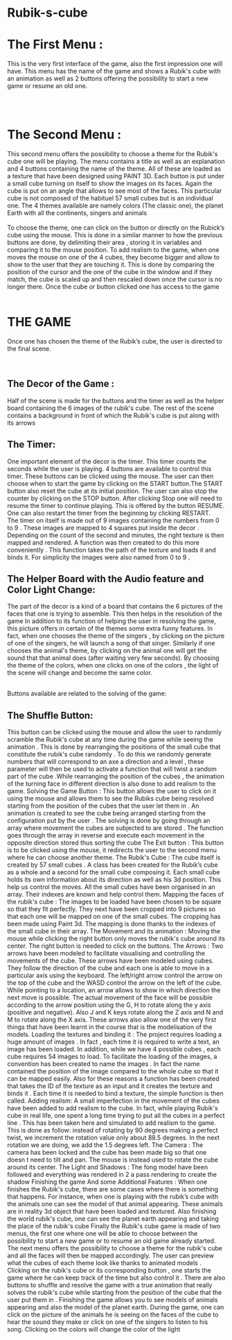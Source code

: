 # Rubik-s-cube
<h1>The First Menu :</h1>
<p>This is the very first interface of the game, also the first
impression one will have. This menu has the name of the game
and shows a Rubik's cube with an animation as well as 2
buttons offering the possibility to start a new game or resume
an old one.</p>
<br><br>
<h1>The Second Menu :</h1>
<p>This second menu offers the possibility to choose a theme for
the Rubik's cube one will be playing. The menu contains a title
as well as an explanation and 4 buttons containing the name
of the theme. All of these are loaded as a texture that have
been designed using PAINT 3D. Each button is put under a
small cube turning on itself to show the images on its faces.
Again the cube is put on an angle that allows to see most of the faces. This particular cube is
not composed of the habituel 57 small cubes but is an individual one. The 4 themes available
are namely colors (The classic one), the planet Earth with all the continents, singers and
animals
<br><br>
To choose the theme, one can click on the button or directly on the Rubick’s cube using the
mouse. This is done in a similar manner to how the previous buttons are done, by delimiting
their area , storing it in variables and comparing it to the mouse position. To add realism to the
game, when one moves the mouse on one of the 4 cubes, they become bigger and allow to
show to the user that they are touching it. This is done by comparing the position of the cursor
and the one of the cube in the window and if they match, the cube is scaled up and then
rescaled down once the cursor is no longer there.
Once the cube or button clicked one has access to the game
<br><br>
<h1>THE GAME</h1>
<p>Once one has chosen the theme of the Rubik’s cube, the
user is directed to the final scene.<p><br>
<h2>The Decor of the Game :</h2>
<p>Half of the scene is made for the buttons and the timer as well
as the helper board containing the 6 images of the rubik's
cube. The rest of the scene contains a background in front of which the Rubik's cube is put
along with its arrows</p>

<h2>The Timer:</h2>
<h>One important element of the decor is the timer. This timer counts the seconds while the user is
playing. 4 buttons are available to control this timer. These buttons can be clicked using the
mouse. The user can then choose when to start the game by clicking on the START button.The
START button also reset the cube at its initial position. The user can also stop the counter by
clicking on the STOP button. After clicking Stop one will need to resume the timer to continue
playing. This is offered by the button RESUME. One can also restart the timer from the
beginning by clicking RESTART.<br>
The timer on itself is made out of 9 images containing the numbers from 0 to 9 . These images
are mapped to 4 squares put inside the decor . Depending on the count of the second and
minutes, the right texture is then mapped and rendered. A function was then created to do this
more conveniently . This function takes the path of the texture and loads it and binds it. For
simplicity the images were also named from 0 to 9 .<br>
<h2>The Helper Board with the Audio feature and Color Light Change:</h2>
<p>The part of the decor is a kind of a board that contains the 6 pictures of the faces that one is
trying to assemble. This then helps in the resolution of the game
In addition to its function of helping the user in resolving the game, this picture offers in certain
of the themes some extra funny features. In fact, when one chooses the theme of the singers ,
by clicking on the picture of one of the singers, he will launch a song of that singer.
Similarly if one chooses the animal's theme, by clicking on the animal one will get the sound
that that animal does (after waiting very few seconds). By choosing the theme of the colors,
when one clicks on one of the colors , the light of the scene will change and become the same
color.</p>
<br>
<h1The Buttons Related to the Game [Shuffle, solve, home]:</h1
<h2> Buttons available are related to the solving of the game:</2>
<h2>The Shuffle Button:</h2>
This button can be clicked using the mouse and allow the user to randomly scramble the
Rubik's cube at any time during the game while seeing the animation . This is done by
rearranging the positions of the small cube that constitute the rubik's cube randomly . To do this
we randomly generate numbers that will correspond to an axe a direction and a level , these
parameter will then be used to activate a function that will twist a random part of the cube .While
rearranging the position of the cubes , the animation of the turning face in different direction is
also done to add realism to the game.
Solving the Game Button :
This button allows the user to click on it using the mouse and allows them to see the Rubiks
cube being resolved starting from the position of the cubes that the user let them in . An
animation is created to see the cube being arranged starting from the configuration put by the
user . The solving is done by going through an array where movement the cubes are subjected
to are stored . The function goes through the array in reverse and execute each movement in
the opposite direction stored thus sorting the cube
The Exit button :
This button is to be clicked using the mouse, it redirects the user to the second menu where he
can choose another theme.
The Rubik's Cube :
The cube itself is created by 57 small cubes .
A class has been created for the Rubik’s cube as a whole and a second for the small cube
composing it.
Each small cube holds its own information about its direction as well as his 3d position. This
help us control the moves.
All the small cubes have been organised in an array. Their indexes are known and help control
them.
Mapping the faces of the rubik's cube :
The images to be loaded have been chosen to be square so that they fit perfectly. They next
have been cropped into 9 pictures so that each one will be mapped on one of the small cubes.
The cropping has been made using Paint 3d. The mapping is done thanks to the indexes of the
small cube in their array.
The Movement and its animation :
Moving the mouse while clicking the right button only moves the rubik's cube around its center.
The right button is needed to click on the buttons.
The Arrows :
Two arrows have been modeled to facilitate visualising and controlling the movements of the
cube. These arrows have been modeled using cubes. They follow the direction of the cube and
each one is able to move in a particular axis using the keyboard. The left/right arrow control the
arrow on the top of the cube and the WASD control the arrow on the left of the cube. While
pointing to a location, an arrow allows to show in which direction the next move is possible. The
actual movement of the face will be possible according to the arrow position using the G, H to
rotate along the y axis (positive and negative). Also J and K keys rotate along the Z axis and N
and M to rotate along the X axis. These arrows also allow one of the very first things that have
been learnt in the course that is the modelisation of the models.
Loading the textures and binding it :
The project requires loading a huge amount of images . In fact , each time it is required to write
a text, an image has been loaded. In addition, while we have 4 possible cubes , each cube
requires 54 images to load. To facilitate the loading of the images, a convention has been
created to name the images . In fact the name contained the position of the image compared to
the whole cube so that it can be mapped easily. Also for these reasons a function has been
created that takes the ID of the texture as an input and it creates the texture and binds it . Each
time it is needed to bind a texture, the simple function is then called.
Adding realism:
A small imperfection in the movement of the cubes have been added to add realism to the cube.
In fact, while playing Rubik's cube in real life, one spent a long time trying to put all the cubes in
a perfect line . This has been taken here and simulated to add realism to the game. This is done
as follow: instead of rotating by 90 degrees making a perfect twist, we increment the rotation
value only about 88.5 degrees. In the next rotation we are doing, we add the 1.5 degrees left.
The Camera :
The camera has been locked and the cube has been made big so that one doesn t need to tilt
and pan. The mouse is instead used to rotate the cube around its center.
The Light and Shadows :
The fong model have been followed and everything was rendered in 2 a pass rendering to
create the shadow
Finishing the game And some Additional Features :
When one finishes the Rubik's cube, there are some cases where there is something that
happens. For instance, when one is playing with the rubik’s cube with the animals one can see
the model of that animal appearing. These animals are in reality 3d object that have been
loaded and textured.
Also finishing the world rubik's cube, one can see the planet earth
appearing and taking the place of the rubik's cube
Finally the Rubik's cube game is made of two menus, the first one where one will be able to
choose between the possibility to start a new game or to resume an old game already started.
The next menu offers the possibility to choose a theme for the rubik's cube and all the faces will
then be mapped accordingly. The user can preview what the cubes of each theme look like
thanks to animated models . Clicking on the rubik's cube or its corresponding button , one starts
the game where he can keep track of the time but also control it . There are also buttons to
shuffle and resolve the game with a true animation that really solves the rubik's cube while
starting from the position of the cube that the user put them in . Finishing the game allows you
to see models of animals appearing and also the model of the planet earth. During the game,
one can click on the picture of the animals he is seeing on the faces of the cube to hear the
sound they make or click on one of the singers to listen to his song. Clicking on the colors will
change the color of the light
